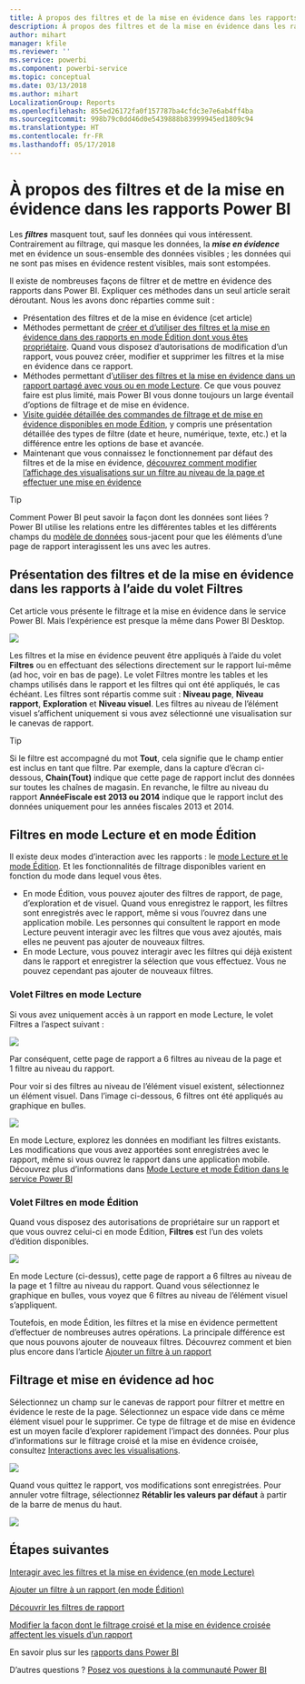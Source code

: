 ```yaml
---
title: À propos des filtres et de la mise en évidence dans les rapports Power BI
description: À propos des filtres et de la mise en évidence dans les rapports Power BI
author: mihart
manager: kfile
ms.reviewer: ''
ms.service: powerbi
ms.component: powerbi-service
ms.topic: conceptual
ms.date: 03/13/2018
ms.author: mihart
LocalizationGroup: Reports
ms.openlocfilehash: 855ed26172fa0f157787ba4cfdc3e7e6ab4ff4ba
ms.sourcegitcommit: 998b79c0dd46d0e5439888b83999945ed1809c94
ms.translationtype: HT
ms.contentlocale: fr-FR
ms.lasthandoff: 05/17/2018
---
```

# <a name="about-filters-and-highlighting-in-power-bi-reports"></a>À propos des filtres et de la mise en évidence dans les rapports Power BI
Les ***filtres*** masquent tout, sauf les données qui vous intéressent.  Contrairement au filtrage, qui masque les données, la ***mise en évidence*** met en évidence un sous-ensemble des données visibles ; les données qui ne sont pas mises en évidence restent visibles, mais sont estompées.

Il existe de nombreuses façons de filtrer et de mettre en évidence des rapports dans Power BI. Expliquer ces méthodes dans un seul article serait déroutant. Nous les avons donc réparties comme suit :

* Présentation des filtres et de la mise en évidence (cet article)
* Méthodes permettant de [créer et d’utiliser des filtres et la mise en évidence dans des rapports en mode Édition dont vous êtes propriétaire](power-bi-report-add-filter.md). Quand vous disposez d’autorisations de modification d’un rapport, vous pouvez créer, modifier et supprimer les filtres et la mise en évidence dans ce rapport.
* Méthodes permettant d’[utiliser des filtres et la mise en évidence dans un rapport partagé avec vous ou en mode Lecture](service-reading-view-and-editing-view.md). Ce que vous pouvez faire est plus limité, mais Power BI vous donne toujours un large éventail d’options de filtrage et de mise en évidence.  
* [Visite guidée détaillée des commandes de filtrage et de mise en évidence disponibles en mode Édition](power-bi-how-to-report-filter.md), y compris une présentation détaillée des types de filtre (date et heure, numérique, texte, etc.) et la différence entre les options de base et avancée.
* Maintenant que vous connaissez le fonctionnement par défaut des filtres et de la mise en évidence, [découvrez comment modifier l’affichage des visualisations sur un filtre au niveau de la page et effectuer une mise en évidence](service-reports-visual-interactions.md)

> [!TIP]
> Comment Power BI peut savoir la façon dont les données sont liées ?  Power BI utilise les relations entre les différentes tables et les différents champs du [modèle de données](https://support.office.com/article/Create-a-Data-Model-in-Excel-87e7a54c-87dc-488e-9410-5c75dbcb0f7b?ui=en-US&rs=en-US&ad=US) sous-jacent pour que les éléments d’une page de rapport interagissent les uns avec les autres.
> 
> 

## <a name="introduction-to-filters-and-highlighting-in-reports-using-the-filters-pane"></a>Présentation des filtres et de la mise en évidence dans les rapports à l’aide du volet Filtres
 Cet article vous présente le filtrage et la mise en évidence dans le service Power BI.  Mais l’expérience est presque la même dans Power BI Desktop.  

![](media/power-bi-reports-filters-and-highlighting/power-bi-add-filter-reading-view.png)

Les filtres et la mise en évidence peuvent être appliqués à l’aide du volet **Filtres** ou en effectuant des sélections directement sur le rapport lui-même (ad hoc, voir en bas de page). Le volet Filtres montre les tables et les champs utilisés dans le rapport et les filtres qui ont été appliqués, le cas échéant. Les filtres sont répartis comme suit : **Niveau page**, **Niveau rapport**, **Exploration**  et **Niveau visuel**.  Les filtres au niveau de l’élément visuel s’affichent uniquement si vous avez sélectionné une visualisation sur le canevas de rapport.

> [!TIP]
> Si le filtre est accompagné du mot **Tout**, cela signifie que le champ entier est inclus en tant que filtre.  Par exemple, dans la capture d’écran ci-dessous, **Chain(Tout)** indique que cette page de rapport inclut des données sur toutes les chaînes de magasin.  En revanche, le filtre au niveau du rapport **AnnéeFiscale est 2013 ou 2014** indique que le rapport inclut des données uniquement pour les années fiscales 2013 et 2014.
> 
> 

## <a name="filters-in-reading-view-versus-editing-view"></a>Filtres en mode Lecture et en mode Édition
Il existe deux modes d’interaction avec les rapports : le [mode Lecture et le mode Édition](service-reading-view-and-editing-view.md).  Et les fonctionnalités de filtrage disponibles varient en fonction du mode dans lequel vous êtes.

* En mode Édition, vous pouvez ajouter des filtres de rapport, de page, d’exploration et de visuel. Quand vous enregistrez le rapport, les filtres sont enregistrés avec le rapport, même si vous l’ouvrez dans une application mobile. Les personnes qui consultent le rapport en mode Lecture peuvent interagir avec les filtres que vous avez ajoutés, mais elles ne peuvent pas ajouter de nouveaux filtres.
* En mode Lecture, vous pouvez interagir avec les filtres qui déjà existent dans le rapport et enregistrer la sélection que vous effectuez.  Vous ne pouvez cependant pas ajouter de nouveaux filtres.

### <a name="the-filters-pane-in-reading-view"></a>Volet Filtres en mode Lecture
Si vous avez uniquement accès à un rapport en mode Lecture, le volet Filtres a l’aspect suivant :

![](media/power-bi-reports-filters-and-highlighting/power-bi-filter-reading-view.png)

Par conséquent, cette page de rapport a 6 filtres au niveau de la page et 1 filtre au niveau du rapport.

Pour voir si des filtres au niveau de l’élément visuel existent, sélectionnez un élément visuel. Dans l’image ci-dessous, 6 filtres ont été appliqués au graphique en bulles.

![](media/power-bi-reports-filters-and-highlighting/power-bi-filter-visual-level.png)

En mode Lecture, explorez les données en modifiant les filtres existants. Les modifications que vous avez apportées sont enregistrées avec le rapport, même si vous ouvrez le rapport dans une application mobile. Découvrez plus d’informations dans [Mode Lecture et mode Édition dans le service Power BI](service-reading-view-and-editing-view.md)

### <a name="the-filters-pane-in-editing-view"></a>Volet Filtres en mode Édition
Quand vous disposez des autorisations de propriétaire sur un rapport et que vous ouvrez celui-ci en mode Édition, **Filtres** est l’un des volets d’édition disponibles.

![](media/power-bi-reports-filters-and-highlighting/power-bi-add-filter-editing-view.png)

En mode Lecture (ci-dessus), cette page de rapport a 6 filtres au niveau de la page et 1 filtre au niveau du rapport. Quand vous sélectionnez le graphique en bulles, vous voyez que 6 filtres au niveau de l’élément visuel s’appliquent.

Toutefois, en mode Édition, les filtres et la mise en évidence permettent d’effectuer de nombreuses autres opérations. La principale différence est que nous pouvons ajouter de nouveaux filtres. Découvrez comment et bien plus encore dans l’article [Ajouter un filtre à un rapport](power-bi-report-add-filter.md)

## <a name="ad-hoc-filtering-and-highlighting"></a>Filtrage et mise en évidence ad hoc
Sélectionnez un champ sur le canevas de rapport pour filtrer et mettre en évidence le reste de la page. Sélectionnez un espace vide dans ce même élément visuel pour le supprimer. Ce type de filtrage et de mise en évidence est un moyen facile d’explorer rapidement l’impact des données. Pour plus d’informations sur le filtrage croisé et la mise en évidence croisée, consultez [Interactions avec les visualisations](service-reports-visual-interactions.md).

![](media/power-bi-reports-filters-and-highlighting/power-bi-adhoc-filter.gif)

Quand vous quittez le rapport, vos modifications sont enregistrées. Pour annuler votre filtrage, sélectionnez **Rétablir les valeurs par défaut** à partir de la barre de menus du haut.

![](media/power-bi-reports-filters-and-highlighting/power-bi-reset-to-default.png)

## <a name="next-steps"></a>Étapes suivantes
[Interagir avec les filtres et la mise en évidence (en mode Lecture)](service-reading-view-and-editing-view.md)

[Ajouter un filtre à un rapport (en mode Édition)](power-bi-report-add-filter.md)

[Découvrir les filtres de rapport](power-bi-how-to-report-filter.md)

[Modifier la façon dont le filtrage croisé et la mise en évidence croisée affectent les visuels d’un rapport](service-reports-visual-interactions.md)

En savoir plus sur les [rapports dans Power BI](service-reports.md)

D’autres questions ? [Posez vos questions à la communauté Power BI](http://community.powerbi.com/)

